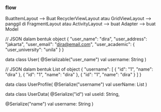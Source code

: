 ### flow
BuatItemLayout --> Buat RecyclerViewLayout atau GridViewLayout --> panggil di FragmentLayout atau ActivityLayout --> buat Adapter --> buat Model

// JSON dalam bentuk object
{
"user_name": "dira",
"user_address": "jakarta",
"user_email": "dira@email.com",
"user_academic": {
"user_university": "unila"
}
}

data class User(
@Serializable("user_name")
val username: String
)

// JSON dalam bentuk List of object
{
"username": [
{
"id": "1",
"name": "dira"
},
{
"id": "1",
"name": "dira"
},
{
"id": "1",
"name": "dira"
}
]
}

data class UserProfile(
@Serialize("username")
val userName: List<UserData>
)

data class UserData(
@Serialize("id")
val useId: String,

@Serialize("name")
val username: String
)